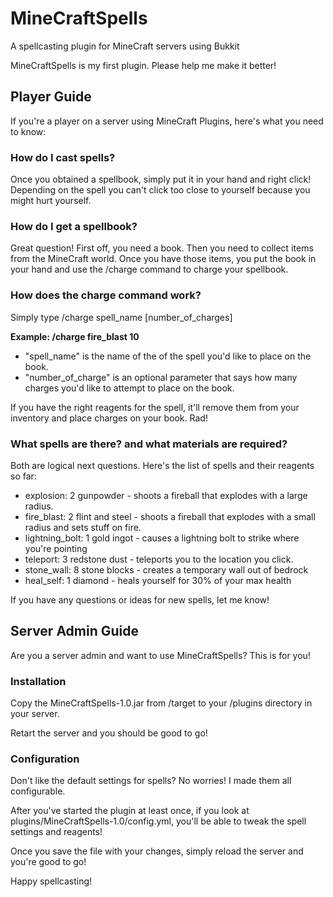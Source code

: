 # MineCraftSpells

A spellcasting plugin for MineCraft servers using Bukkit

MineCraftSpells is my first plugin. Please help me make it better!

## Player Guide


If you're a player on a server using MineCraft Plugins, here's what you need to know:

### How do I cast spells?


Once you obtained a spellbook, simply put it in your hand and right click! Depending on the spell you can't click too close to yourself because you might hurt yourself.

### How do I get a spellbook?

Great question! First off, you need a book. Then you need to collect items from the MineCraft world. Once you have those items, you put the book in your hand and use the /charge command to charge your spellbook.

### How does the charge command work?

Simply type /charge spell_name [number_of_charges]

**Example: /charge fire_blast 10**

* "spell_name" is the name of the of the spell you'd like to place on the book. 
* "number_of_charge" is an optional parameter that says how many charges you'd like to attempt to place on the book.

If you have the right reagents for the spell, it'll remove them from your inventory and place charges on your book. Rad!

### What spells are there? and what materials are required?

Both are logical next questions. Here's the list of spells and their reagents so far:

* explosion: 2 gunpowder - shoots a fireball that explodes with a large radius.
* fire_blast: 2 flint and steel - shoots a fireball that explodes with a small radius and sets stuff on fire.
* lightning_bolt: 1 gold ingot - causes a lightning bolt to strike where you're pointing
* teleport: 3 redstone dust - teleports you to the location you click.
* stone_wall: 8 stone blocks - creates a temporary wall out of bedrock
* heal_self: 1 diamond - heals yourself for 30% of your max health

If you have any questions or ideas for new spells, let me know!

## Server Admin Guide

Are you a server admin and want to use MineCraftSpells?  This is for you!

### Installation

Copy the MineCraftSpells-1.0.jar from /target to your /plugins directory in your server.

Retart the server and you should be good to go!

### Configuration

Don't like the default settings for spells? No worries! I made them all configurable.

After you've started the plugin at least once, if you look at plugins/MineCraftSpells-1.0/config.yml, you'll be able to tweak the spell settings and reagents!

Once you save the file with your changes, simply reload the server and you're good to go!

Happy spellcasting!
